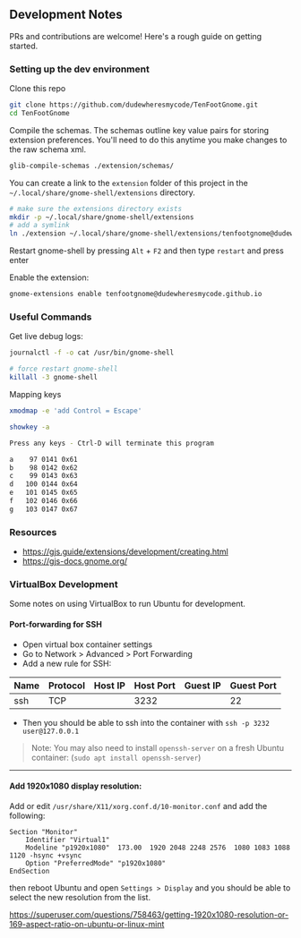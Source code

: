 ## Development Notes

PRs and contributions are welcome! Here's a rough guide on getting started.

### Setting up the dev environment

Clone this repo

```bash
git clone https://github.com/dudewheresmycode/TenFootGnome.git
cd TenFootGnome
```

Compile the schemas. The schemas outline key value pairs for storing extension preferences. You'll need to do this anytime you make changes to the raw schema xml.

```bash
glib-compile-schemas ./extension/schemas/
```

You can create a link to the `extension` folder of this project in the `~/.local/share/gnome-shell/extensions` directory.

```bash
# make sure the extensions directory exists
mkdir -p ~/.local/share/gnome-shell/extensions
# add a symlink
ln ./extension ~/.local/share/gnome-shell/extensions/tenfootgnome@dudewheresmycode.github.io
```

Restart gnome-shell by pressing `Alt` + `F2` and then type `restart` and press enter

Enable the extension:

```bash
gnome-extensions enable tenfootgnome@dudewheresmycode.github.io
```

### Useful Commands

Get live debug logs:

```bash
journalctl -f -o cat /usr/bin/gnome-shell
```

```bash
# force restart gnome-shell
killall -3 gnome-shell
```

Mapping keys

```bash
xmodmap -e 'add Control = Escape'
```

```bash
showkey -a

Press any keys - Ctrl-D will terminate this program

a    97 0141 0x61
b    98 0142 0x62
c    99 0143 0x63
d   100 0144 0x64
e   101 0145 0x65
f   102 0146 0x66
g   103 0147 0x67
```

### Resources

- https://gjs.guide/extensions/development/creating.html
- https://gjs-docs.gnome.org/

### VirtualBox Development

Some notes on using VirtualBox to run Ubuntu for development.

#### Port-forwarding for SSH

- Open virtual box container settings
- Go to Network > Advanced > Port Forwarding
- Add a new rule for SSH:

| Name | Protocol | Host IP | Host Port | Guest IP | Guest Port |
| ---- | -------- | ------- | --------- | -------- | ---------- |
| ssh  | TCP      |         | 3232      |          | 22         |

- Then you should be able to ssh into the container with `ssh -p 3232 user@127.0.0.1`

> Note: You may also need to install `openssh-server` on a fresh Ubuntu container: (`sudo apt install openssh-server`)

---

#### Add 1920x1080 display resolution:

Add or edit `/usr/share/X11/xorg.conf.d/10-monitor.conf` and add the following:

```
Section "Monitor"
    Identifier "Virtual1"
    Modeline "p1920x1080"  173.00  1920 2048 2248 2576  1080 1083 1088 1120 -hsync +vsync
    Option "PreferredMode" "p1920x1080"
EndSection
```

then reboot Ubuntu and open `Settings > Display` and you should be able to select the new resolution from the list.

https://superuser.com/questions/758463/getting-1920x1080-resolution-or-169-aspect-ratio-on-ubuntu-or-linux-mint
